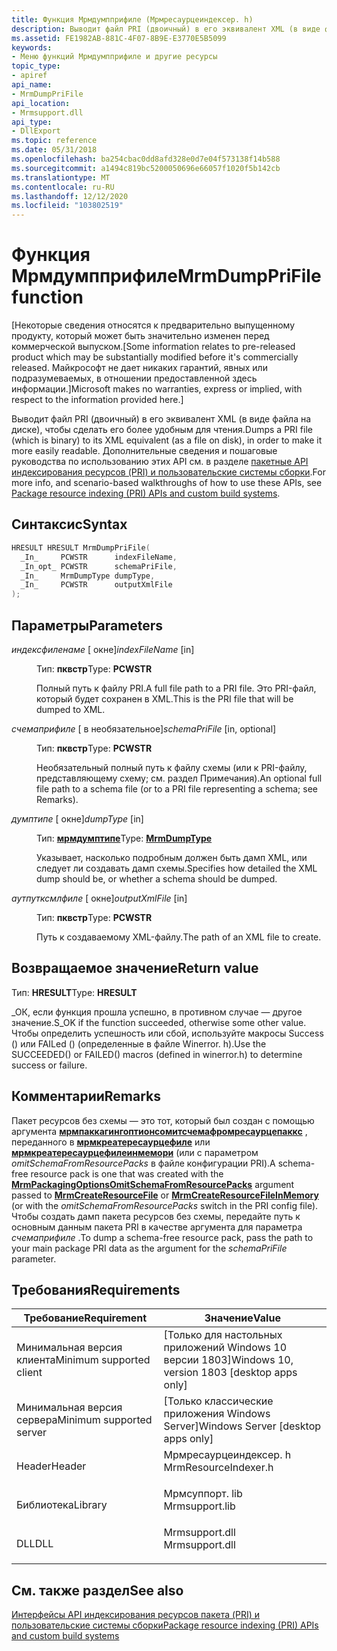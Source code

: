```yaml
---
title: Функция Мрмдумпприфиле (Мрмресаурцеиндексер. h)
description: Выводит файл PRI (двоичный) в его эквивалент XML (в виде файла на диске), чтобы сделать его более удобным для чтения.
ms.assetid: FE1982AB-881C-4F07-8B9E-E3770E5B5099
keywords:
- Меню функций Мрмдумпприфиле и другие ресурсы
topic_type:
- apiref
api_name:
- MrmDumpPriFile
api_location:
- Mrmsupport.dll
api_type:
- DllExport
ms.topic: reference
ms.date: 05/31/2018
ms.openlocfilehash: ba254cbac0dd8afd328e0d7e04f573138f14b588
ms.sourcegitcommit: a1494c819bc5200050696e66057f1020f5b142cb
ms.translationtype: MT
ms.contentlocale: ru-RU
ms.lasthandoff: 12/12/2020
ms.locfileid: "103802519"
---
```

# <a name="mrmdumpprifile-function"></a><span data-ttu-id="48adf-104">Функция Мрмдумпприфиле</span><span class="sxs-lookup"><span data-stu-id="48adf-104">MrmDumpPriFile function</span></span>

<span data-ttu-id="48adf-105">\[Некоторые сведения относятся к предварительно выпущенному продукту, который может быть значительно изменен перед коммерческой выпуском.</span><span class="sxs-lookup"><span data-stu-id="48adf-105">\[Some information relates to pre-released product which may be substantially modified before it's commercially released.</span></span> <span data-ttu-id="48adf-106">Майкрософт не дает никаких гарантий, явных или подразумеваемых, в отношении предоставленной здесь информации.\]</span><span class="sxs-lookup"><span data-stu-id="48adf-106">Microsoft makes no warranties, express or implied, with respect to the information provided here.\]</span></span>

<span data-ttu-id="48adf-107">Выводит файл PRI (двоичный) в его эквивалент XML (в виде файла на диске), чтобы сделать его более удобным для чтения.</span><span class="sxs-lookup"><span data-stu-id="48adf-107">Dumps a PRI file (which is binary) to its XML equivalent (as a file on disk), in order to make it more easily readable.</span></span> <span data-ttu-id="48adf-108">Дополнительные сведения и пошаговые руководства по использованию этих API см. в разделе [пакетные API индексирования ресурсов (PRI) и пользовательские системы сборки](/windows/uwp/app-resources/pri-apis-custom-build-systems).</span><span class="sxs-lookup"><span data-stu-id="48adf-108">For more info, and scenario-based walkthroughs of how to use these APIs, see [Package resource indexing (PRI) APIs and custom build systems](/windows/uwp/app-resources/pri-apis-custom-build-systems).</span></span>

## <a name="syntax"></a><span data-ttu-id="48adf-109">Синтаксис</span><span class="sxs-lookup"><span data-stu-id="48adf-109">Syntax</span></span>


```C++
HRESULT HRESULT MrmDumpPriFile(
  _In_     PCWSTR      indexFileName,
  _In_opt_ PCWSTR      schemaPriFile,
  _In_     MrmDumpType dumpType,
  _In_     PCWSTR      outputXmlFile
);
```



## <a name="parameters"></a><span data-ttu-id="48adf-110">Параметры</span><span class="sxs-lookup"><span data-stu-id="48adf-110">Parameters</span></span>

<dl> <dt>

<span data-ttu-id="48adf-111">*индексфиленаме* \[ окне\]</span><span class="sxs-lookup"><span data-stu-id="48adf-111">*indexFileName* \[in\]</span></span>
</dt> <dd>

<span data-ttu-id="48adf-112">Тип: **пквстр**</span><span class="sxs-lookup"><span data-stu-id="48adf-112">Type: **PCWSTR**</span></span>

<span data-ttu-id="48adf-113">Полный путь к файлу PRI.</span><span class="sxs-lookup"><span data-stu-id="48adf-113">A full file path to a PRI file.</span></span> <span data-ttu-id="48adf-114">Это PRI-файл, который будет сохранен в XML.</span><span class="sxs-lookup"><span data-stu-id="48adf-114">This is the PRI file that will be dumped to XML.</span></span>

</dd> <dt>

<span data-ttu-id="48adf-115">*счемаприфиле* \[ в необязательное\]</span><span class="sxs-lookup"><span data-stu-id="48adf-115">*schemaPriFile* \[in, optional\]</span></span>
</dt> <dd>

<span data-ttu-id="48adf-116">Тип: **пквстр**</span><span class="sxs-lookup"><span data-stu-id="48adf-116">Type: **PCWSTR**</span></span>

<span data-ttu-id="48adf-117">Необязательный полный путь к файлу схемы (или к PRI-файлу, представляющему схему; см. раздел Примечания).</span><span class="sxs-lookup"><span data-stu-id="48adf-117">An optional full file path to a schema file (or to a PRI file representing a schema; see Remarks).</span></span>

</dd> <dt>

<span data-ttu-id="48adf-118">*думптипе* \[ окне\]</span><span class="sxs-lookup"><span data-stu-id="48adf-118">*dumpType* \[in\]</span></span>
</dt> <dd>

<span data-ttu-id="48adf-119">Тип: **[ **мрмдумптипе**](mrmdumptype.md)**</span><span class="sxs-lookup"><span data-stu-id="48adf-119">Type: **[**MrmDumpType**](mrmdumptype.md)**</span></span>

<span data-ttu-id="48adf-120">Указывает, насколько подробным должен быть дамп XML, или следует ли создавать дамп схемы.</span><span class="sxs-lookup"><span data-stu-id="48adf-120">Specifies how detailed the XML dump should be, or whether a schema should be dumped.</span></span>

</dd> <dt>

<span data-ttu-id="48adf-121">*аутпутксмлфиле* \[ окне\]</span><span class="sxs-lookup"><span data-stu-id="48adf-121">*outputXmlFile* \[in\]</span></span>
</dt> <dd>

<span data-ttu-id="48adf-122">Тип: **пквстр**</span><span class="sxs-lookup"><span data-stu-id="48adf-122">Type: **PCWSTR**</span></span>

<span data-ttu-id="48adf-123">Путь к создаваемому XML-файлу.</span><span class="sxs-lookup"><span data-stu-id="48adf-123">The path of an XML file to create.</span></span>

</dd> </dl>

## <a name="return-value"></a><span data-ttu-id="48adf-124">Возвращаемое значение</span><span class="sxs-lookup"><span data-stu-id="48adf-124">Return value</span></span>

<span data-ttu-id="48adf-125">Тип: **HRESULT**</span><span class="sxs-lookup"><span data-stu-id="48adf-125">Type: **HRESULT**</span></span>

<span data-ttu-id="48adf-126">\_ОК, если функция прошла успешно, в противном случае — другое значение.</span><span class="sxs-lookup"><span data-stu-id="48adf-126">S\_OK if the function succeeded, otherwise some other value.</span></span> <span data-ttu-id="48adf-127">Чтобы определить успешность или сбой, используйте макросы Success () или FAILed () (определенные в файле Winerror. h).</span><span class="sxs-lookup"><span data-stu-id="48adf-127">Use the SUCCEEDED() or FAILED() macros (defined in winerror.h) to determine success or failure.</span></span>

## <a name="remarks"></a><span data-ttu-id="48adf-128">Комментарии</span><span class="sxs-lookup"><span data-stu-id="48adf-128">Remarks</span></span>

<span data-ttu-id="48adf-129">Пакет ресурсов без схемы — это тот, который был создан с помощью аргумента [**мрмпаккагингоптионсомитсчемафромресаурцепаккс**](mrmpackagingoptions.md) , переданного в [**мрмкреатересаурцефиле**](mrmcreateresourcefile.md) или [**мрмкреатересаурцефилеинмемори**](mrmcreateresourcefileinmemory.md) (или с параметром *omitSchemaFromResourcePacks* в файле конфигурации PRI).</span><span class="sxs-lookup"><span data-stu-id="48adf-129">A schema-free resource pack is one that was created with the [**MrmPackagingOptionsOmitSchemaFromResourcePacks**](mrmpackagingoptions.md) argument passed to [**MrmCreateResourceFile**](mrmcreateresourcefile.md) or [**MrmCreateResourceFileInMemory**](mrmcreateresourcefileinmemory.md) (or with the *omitSchemaFromResourcePacks* switch in the PRI config file).</span></span> <span data-ttu-id="48adf-130">Чтобы создать дамп пакета ресурсов без схемы, передайте путь к основным данным пакета PRI в качестве аргумента для параметра *счемаприфиле* .</span><span class="sxs-lookup"><span data-stu-id="48adf-130">To dump a schema-free resource pack, pass the path to your main package PRI data as the argument for the *schemaPriFile* parameter.</span></span>

## <a name="requirements"></a><span data-ttu-id="48adf-131">Требования</span><span class="sxs-lookup"><span data-stu-id="48adf-131">Requirements</span></span>



| <span data-ttu-id="48adf-132">Требование</span><span class="sxs-lookup"><span data-stu-id="48adf-132">Requirement</span></span> | <span data-ttu-id="48adf-133">Значение</span><span class="sxs-lookup"><span data-stu-id="48adf-133">Value</span></span> |
|-------------------------------------|-------------------------------------------------------------------------------------------------|
| <span data-ttu-id="48adf-134">Минимальная версия клиента</span><span class="sxs-lookup"><span data-stu-id="48adf-134">Minimum supported client</span></span><br/> | <span data-ttu-id="48adf-135">\[Только для настольных приложений Windows 10 версии 1803\]</span><span class="sxs-lookup"><span data-stu-id="48adf-135">Windows 10, version 1803 \[desktop apps only\]</span></span><br/>                                       |
| <span data-ttu-id="48adf-136">Минимальная версия сервера</span><span class="sxs-lookup"><span data-stu-id="48adf-136">Minimum supported server</span></span><br/> | <span data-ttu-id="48adf-137">\[Только классические приложения Windows Server\]</span><span class="sxs-lookup"><span data-stu-id="48adf-137">Windows Server \[desktop apps only\]</span></span><br/>                                                 |
| <span data-ttu-id="48adf-138">Header</span><span class="sxs-lookup"><span data-stu-id="48adf-138">Header</span></span><br/>                   | <dl> <span data-ttu-id="48adf-139"><dt>Мрмресаурцеиндексер. h</dt></span><span class="sxs-lookup"><span data-stu-id="48adf-139"><dt>MrmResourceIndexer.h</dt></span></span> </dl> |
| <span data-ttu-id="48adf-140">Библиотека</span><span class="sxs-lookup"><span data-stu-id="48adf-140">Library</span></span><br/>                  | <dl> <span data-ttu-id="48adf-141"><dt>Мрмсуппорт. lib</dt></span><span class="sxs-lookup"><span data-stu-id="48adf-141"><dt>Mrmsupport.lib</dt></span></span> </dl>       |
| <span data-ttu-id="48adf-142">DLL</span><span class="sxs-lookup"><span data-stu-id="48adf-142">DLL</span></span><br/>                      | <dl> <span data-ttu-id="48adf-143"><dt>Mrmsupport.dll</dt></span><span class="sxs-lookup"><span data-stu-id="48adf-143"><dt>Mrmsupport.dll</dt></span></span> </dl>       |



## <a name="see-also"></a><span data-ttu-id="48adf-144">См. также раздел</span><span class="sxs-lookup"><span data-stu-id="48adf-144">See also</span></span>

<dl> <dt>

[<span data-ttu-id="48adf-145">Интерфейсы API индексирования ресурсов пакета (PRI) и пользовательские системы сборки</span><span class="sxs-lookup"><span data-stu-id="48adf-145">Package resource indexing (PRI) APIs and custom build systems</span></span>](/windows/uwp/app-resources/pri-apis-custom-build-systems)
</dt> </dl>

 

